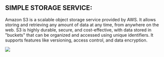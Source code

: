 ## SIMPLE STORAGE SERVICE:

Amazon S3 is a scalable object storage service provided by AWS.
It allows storing and retrieving any amount of data at any time, from anywhere on the web.
S3 is highly durable, secure, and cost-effective, with data stored in "buckets" 
that can be organized and accessed using unique identifiers.
It supports features like versioning, access control, and data encryption.

![](../../resources/images/s3.png)

